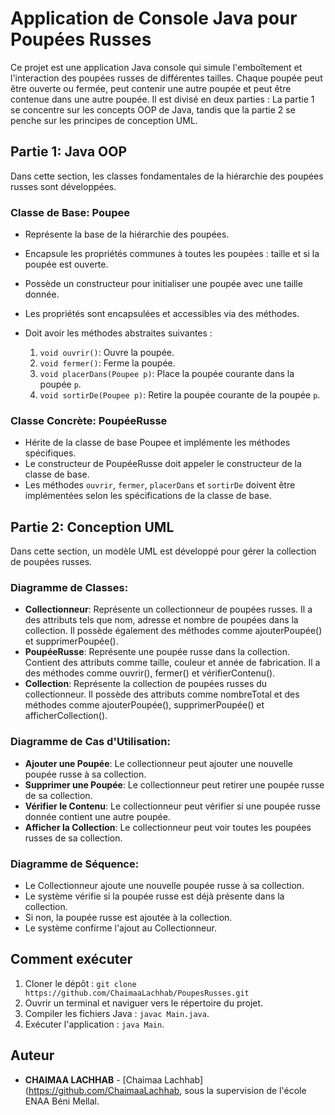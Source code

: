 # Application de Console Java pour Poupées Russes

Ce projet est une application Java console qui simule l'emboîtement et l'interaction des poupées russes de différentes tailles. Chaque poupée peut être ouverte ou fermée, peut contenir une autre poupée et peut être contenue dans une autre poupée. Il est divisé en deux parties : La partie 1 se concentre sur les concepts OOP de Java, tandis que la partie 2 se penche sur les principes de conception UML.

## Partie 1: Java OOP

Dans cette section, les classes fondamentales de la hiérarchie des poupées russes sont développées.

### Classe de Base: Poupee

- Représente la base de la hiérarchie des poupées.
- Encapsule les propriétés communes à toutes les poupées : taille et si la poupée est ouverte.
- Possède un constructeur pour initialiser une poupée avec une taille donnée.
- Les propriétés sont encapsulées et accessibles via des méthodes.
- Doit avoir les méthodes abstraites suivantes :

    1. `void ouvrir()`: Ouvre la poupée.
    2. `void fermer()`: Ferme la poupée.
    3. `void placerDans(Poupee p)`: Place la poupée courante dans la poupée `p`.
    4. `void sortirDe(Poupee p)`: Retire la poupée courante de la poupée `p`.

### Classe Concrète: PoupéeRusse

- Hérite de la classe de base Poupee et implémente les méthodes spécifiques.
- Le constructeur de PoupéeRusse doit appeler le constructeur de la classe de base.
- Les méthodes `ouvrir`, `fermer`, `placerDans` et `sortirDe` doivent être implémentées selon les spécifications de la classe de base.

## Partie 2: Conception UML

Dans cette section, un modèle UML est développé pour gérer la collection de poupées russes.

### Diagramme de Classes:

- **Collectionneur**: Représente un collectionneur de poupées russes. Il a des attributs tels que nom, adresse et nombre de poupées dans la collection. Il possède également des méthodes comme ajouterPoupée() et supprimerPoupée().
- **PoupéeRusse**: Représente une poupée russe dans la collection. Contient des attributs comme taille, couleur et année de fabrication. Il a des méthodes comme ouvrir(), fermer() et vérifierContenu().
- **Collection**: Représente la collection de poupées russes du collectionneur. Il possède des attributs comme nombreTotal et des méthodes comme ajouterPoupée(), supprimerPoupée() et afficherCollection().

### Diagramme de Cas d'Utilisation:

- **Ajouter une Poupée**: Le collectionneur peut ajouter une nouvelle poupée russe à sa collection.
- **Supprimer une Poupée**: Le collectionneur peut retirer une poupée russe de sa collection.
- **Vérifier le Contenu**: Le collectionneur peut vérifier si une poupée russe donnée contient une autre poupée.
- **Afficher la Collection**: Le collectionneur peut voir toutes les poupées russes de sa collection.

### Diagramme de Séquence:

- Le Collectionneur ajoute une nouvelle poupée russe à sa collection.
- Le système vérifie si la poupée russe est déjà présente dans la collection.
- Si non, la poupée russe est ajoutée à la collection.
- Le système confirme l'ajout au Collectionneur.

## Comment exécuter

1. Cloner le dépôt : `git clone https://github.com/ChaimaaLachhab/PoupesRusses.git`
2. Ouvrir un terminal et naviguer vers le répertoire du projet.
3. Compiler les fichiers Java : `javac Main.java`.
4. Exécuter l'application : `java Main`.

## Auteur

- **CHAIMAA LACHHAB** - [Chaimaa Lachhab](https://github.com/ChaimaaLachhab, sous la supervision de l'école ENAA Béni Mellal.
